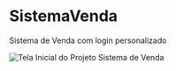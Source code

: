 # SistemaVenda
Sistema de Venda com login personalizado


![Tela Inicial do Projeto Sistema de Venda](https://user-images.githubusercontent.com/1213751/71663844-87052780-2d35-11ea-95c0-623a74885ebc.png "Antes do Dashboard")
